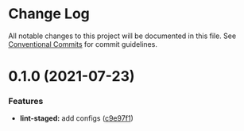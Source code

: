 # Change Log

All notable changes to this project will be documented in this file.
See [Conventional Commits](https://conventionalcommits.org) for commit guidelines.

# 0.1.0 (2021-07-23)


### Features

* **lint-staged:** add configs ([c9e97f1](https://github.com/nickstaroba/eterna-tooling/commit/c9e97f15b7bba63f444e869dac37028f659ca8bd))
